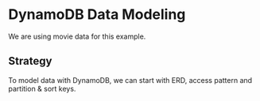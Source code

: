 # DynamoDB Data Modeling

We are using movie data for this example.

## Strategy

To model data with DynamoDB, we can start with ERD, access pattern and partition & sort keys.

